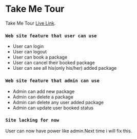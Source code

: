 # Take Me Tour

Take Me Tour [Live Link](https://make-me-trip.web.app/).

### `Web site feature that user can use`

- User can login
- User can logout
- User can book a package
- User can cancel their booked package
- User can see all his(only his/her) added package

### `Web site feature that admin can use`

- Admin can add new package
- Admin can delete a package
- Admin can delete any user added package
- Admin can update user booked status

### `Site lacking for now`

User can now have power like admin.Next time i will fix this.
